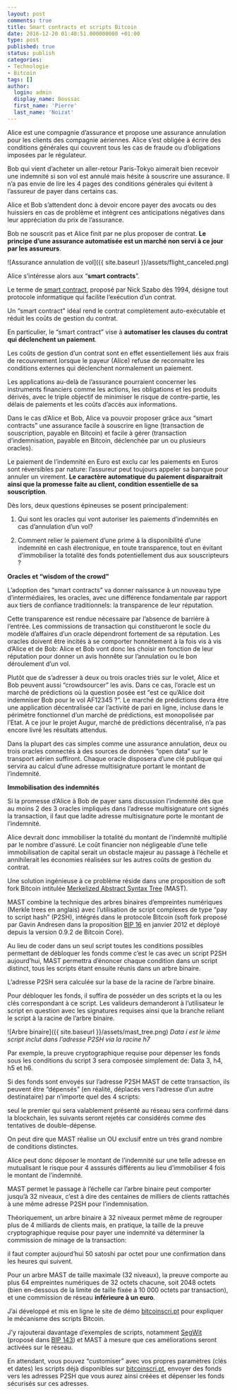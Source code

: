```yaml
---
layout: post
comments: true
title: Smart contracts et scripts Bitcoin
date: 2016-12-20 01:40:51.000000000 +01:00
type: post
published: true
status: publish
categories:
- Technologie
- Bitcoin
tags: []
author:
  login: admin
  display_name: Boussac
  first_name: 'Pierre'
  last_name: 'Noizat'
---
```


Alice est une compagnie d’assurance et propose une assurance annulation pour les clients des compagnie aériennes.
Alice s’est obligée à écrire des conditions générales qui couvrent tous les cas de fraude ou d’obligations imposées par le régulateur.

Bob qui vient d’acheter un aller-retour Paris-Tokyo aimerait bien recevoir une indemnité si son vol est annulé mais hésite à souscrire une assurance.
Il n’a pas envie de lire les 4 pages des conditions générales qui évitent à l’assureur de payer dans certains cas.

Alice et Bob s’attendent donc à devoir encore payer des avocats ou des huissiers en cas de problème et intègrent ces anticipations négatives dans leur appréciation du prix de l’assurance.

Bob ne souscrit pas et Alice finit par ne plus proposer de contrat. **Le principe d’une assurance automatisée est un marché non servi à ce jour par les assureurs**.

![Assurance annulation de vol]({{ site.baseurl }}/assets/flight_canceled.png)

Alice s’intéresse alors aux “**smart contracts**”.

Le terme de [smart contract](https://en.wikipedia.org/wiki/Smart_contract), proposé par Nick Szabo dès 1994, désigne tout protocole informatique qui facilite l’exécution d’un contrat.

Un “smart contract" idéal rend le contrat complètement auto-exécutable et réduit les coûts de gestion du contrat.

En particulier, le “smart contract” vise à **automatiser les clauses du contrat qui déclenchent un paiement**.

Les coûts de gestion d’un contrat sont en effet essentiellement liés aux frais de recouvrement lorsque le payeur (Alice) refuse de reconnaitre les conditions externes qui déclenchent normalement un paiement.

Les applications au-delà de l’assurance pourraient concerner les instruments financiers comme les actions, les obligations et les produits dérivés, avec le triple objectif de minimiser le risque de contre-partie, les délais de paiements et les coûts d’accès aux informations.

Dans le cas d’Alice et Bob, Alice va pouvoir proposer grâce aux “smart contracts” une assurance facile à souscrire en ligne (transaction de souscription, payable en Bitcoin) et facile à gérer (transaction d’indemnisation, payable en Bitcoin, déclenchée par un ou plusieurs oracles).

Le paiement de l’indemnité en Euro est exclu car les paiements en Euros sont réversibles par nature: l’assureur peut toujours appeler sa banque pour annuler un virement.
**Le caractère automatique du paiement disparaitrait ainsi que la promesse faite au client, condition essentielle de sa souscription**.

Dès lors, deux questions épineuses se posent principalement:

1) Qui sont les oracles qui vont autoriser les paiements d’indemnités en cas d’annulation d’un vol?

2) Comment relier le paiement d’une prime à la disponibilité d’une indemnité en cash électronique, en toute transparence, tout en évitant d’immobiliser la totalité des fonds potentiellement dus aux souscripteurs ?

**Oracles et “wisdom of the crowd”**

L’adoption des “smart contracts” va donner naissance à un nouveau type d’intermédiaires, les oracles, avec une différence fondamentale par rapport aux tiers de confiance traditionnels: la transparence de leur réputation.

Cette transparence est rendue nécessaire par l’absence de barrière à l’entrée.
Les commissions de transaction qui constitueront le socle du modèle d’affaires d’un oracle dépendront fortement de sa réputation.
Les oracles doivent être incités à se comporter honnêtement à la fois vis à vis d’Alice et de Bob: Alice et Bob vont donc les choisir en fonction de leur réputation pour donner un avis honnête sur l’annulation ou le bon déroulement d’un vol.

Plutôt que de s’adresser à deux ou trois oracles triés sur le volet, Alice et Bob peuvent aussi “crowdsourcer” les avis.
Dans ce cas, l’oracle est un marché de prédictions où la question posée est “est ce qu’Alice doit indemniser Bob pour le vol AF12345 ?”.
Le marché de prédictions devra être une application décentralisée car l’activité de pari en ligne, incluse dans le périmètre fonctionnel d’un marché de prédictions, est monopolisée par l’Etat.
A ce jour le projet Augur, marché de prédictions décentralisé, n’a pas encore livré les résultats attendus.


Dans la plupart des cas simples comme une assurance annulation, deux ou trois oracles connectés à des sources de données “open data” sur le transport aérien suffiront.
Chaque oracle disposera d’une clé publique qui servira au calcul d’une adresse multisignature portant le montant de l’indemnité.

**Immobilisation des indemnités**

Si la promesse d’Alice à Bob de payer sans discussion l’indemnité dès que au moins 2 des 3 oracles impliqués dans l’adresse multisignature ont signés la transaction, il faut que ladite adresse multisignature porte le montant de l’indemnité.

Alice devrait donc immobiliser la totalité du montant de l’indemnité multiplié par le nombre d'assuré.
Le coût financier non négligeable d’une telle immobilisation de capital serait un obstacle majeur au passage à l’échelle et annihilerait les économies réalisées sur les autres coûts de gestion du contrat.

Une solution ingénieuse à ce problème réside dans une proposition de soft fork Bitcoin intitulée [Merkelized Abstract Syntax Tree](https://github.com/bitcoin/bips/blob/master/bip-0114.mediawiki) (MAST).

MAST combine la technique des arbres binaires d’empreintes numériques (Merkle trees en anglais) avec l’utilisation de script complexes de type “pay to script hash” (P2SH), intégrés dans le protocole Bitcoin (soft fork proposé par Gavin Andresen dans la proposition [BIP 16](https://github.com/bitcoin/bips/blob/master/bip-0016.mediawiki) en janvier 2012 et déployé depuis la version 0.9.2 de Bitcoin Core).

Au lieu de coder dans un seul script toutes les conditions possibles permettant de débloquer les fonds comme c’est le cas avec un script P2SH aujourd’hui, MAST permettra d’énoncer chaque condition dans un script distinct, tous les scripts étant ensuite réunis dans un arbre binaire.

L’adresse P2SH sera calculée sur la base de la racine de l’arbre binaire.

Pour débloquer les fonds, il suffira de posséder un des scripts et la ou les clés correspondant à ce script. 
Les valideurs demanderont à l’utilisateur le script en question avec les signatures requises ainsi que la branche reliant le script à la racine de l’arbre binaire.

![Arbre binaire]({{ site.baseurl }}/assets/mast_tree.png)
_Data i est le ième script inclut dans l’adresse P2SH via la racine h7_

Par exemple, la preuve cryptographique requise pour dépenser les fonds sous les conditions du script 3 sera composée simplement de: Data 3, h4, h5 et h6.

Si des fonds sont envoyés sur l’adresse P2SH MAST de cette transaction, ils peuvent être “dépensés” (en réalité, déplacés vers l’adresse d’un autre destinataire) par n’importe quel des 4 scripts:

seul le premier qui sera valablement présenté au réseau sera confirmé dans la blockchain, les suivants seront rejetés car considérés comme des tentatives de double-dépense.

On peut dire que MAST réalise un OU exclusif entre un très grand nombre de conditions distinctes.

Alice peut donc déposer le montant de l’indemnité sur une telle adresse en mutualisant le risque pour 4 asssurés différents au lieu d’immobiliser 4 fois le montant de l’indemnité.

MAST permet le passage à l’échelle car l’arbre binaire peut comporter jusqu’à 32 niveaux, c’est à dire des centaines de milliers de clients rattachés à une même adresse P2SH pour l’indemnisation.

Théoriquement, un arbre binaire à 32 niveaux permet même de regrouper plus de 4 milliards de clients mais, en pratique, la taille de la preuve cryptographique requise pour payer une indemnité va déterminer la commission de minage de la transaction:

il faut compter aujourd’hui 50 satoshi par octet pour une confirmation dans les heures qui suivent.

Pour un arbre MAST de taille maximale (32 niveaux), la preuve comporte au plus 64 empreintes numériques de 32 octets chacune, soit 2048 octets (bien en-dessous de la limite de taille fixée à 10 000 octets par transaction), et une commission de réseau **inférieure à un euro**.

J’ai développé et mis en ligne le site de démo [bitcoinscri.pt](http://bitcoinscri.pt) pour expliquer le mécanisme des scripts Bitcoin.

J’y rajouterai davantage d’exemples de scripts, notamment [SegWit](https://bitcoincore.org/en/2016/01/26/segwit-benefits/) (proposé dans [BIP 143](https://github.com/bitcoin/bips/blob/master/bip-0143.mediawiki)) et MAST à mesure que ces améliorations seront activées sur le réseau.

En attendant, vous pouvez “customiser” avec vos propres paramètres (clés et dates) les scripts déjà disponibles sur [bitcoinscri.pt](http://bitcoinscri.pt), envoyer des fonds vers les adresses P2SH que vous aurez ainsi créées et dépenser les fonds sécurisés sur ces adresses.
